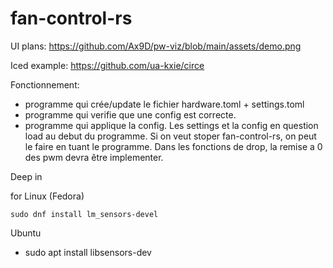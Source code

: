 # fan-control-rs


UI plans: https://github.com/Ax9D/pw-viz/blob/main/assets/demo.png

Iced example: https://github.com/ua-kxie/circe

Fonctionnement:

- programme qui crée/update le fichier hardware.toml + settings.toml
- programme qui verifie que une config est correcte.
- programme qui applique la config. Les settings et la config en question load au debut du programme. Si on veut stoper fan-control-rs, on peut le faire en tuant le programme. Dans les fonctions de drop, la remise a 0 des pwm devra être implementer.


Deep in




for Linux (Fedora)
```
sudo dnf install lm_sensors-devel
```

Ubuntu
- sudo apt install libsensors-dev